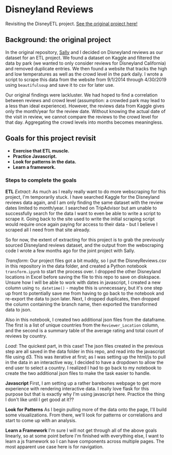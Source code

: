 # Disneyland Reviews
Revisiting the DisneyETL project. [See the original project here!](https://github.com/ennegineer/DisneyETL)

## Background: the original project
In the original repository, [Sally](https://github.com/saaallyahmed) and I decided on Disneyland reviews as our dataset for an ETL project. We found a dataset on Kaggle and filtered the data by park (we wanted to only consider reviews for Disneyland California) and removed duplicate entries. We then found a website that tracks the high and low temperatures as well as the crowd level in the park daily. I wrote a script to scrape this data from the website from 9/1/2014 through 4/30/2019 using `beautifulsoup` and save it to csv for later use.

Our original findings were lackluster. We had hoped to find a correlation between reviews and crowd level (assumption: a crowded park may lead to a less than ideal experience). However, the reviews data from Kaggle gives only the month/year for the review date. Without knowing the actual date of the visit in review, we cannot compare the reviews to the crowd level for that day. Aggregating the crowd levels into months becomes meaningless.

## Goals for this project revisit

- **Exercise that ETL muscle.**
- **Practice Javascript.** 
- **Look for patterns in the data.**
- **Learn a framework.** 

### Steps to complete the goals

**ETL**
*Extract*: As much as I really really want to do more webscraping for this project, I'm temporarily stuck. I have searched Kaggle for the Disneyland reviews data again, and I am only finding the same dataset with the review dates limited to month/year. I searched on TripAdvisor but am unable to successfully search for the data I want to even be able to write a script to scrape it. Going back to the site used to write the initial scraping script would require once again paying for access to their data - but I believe I scraped all I need from that site already.

So for now, the extent of extracting for this project is to grab the previously sourced Disneyland reviews dataset, and the output from the webscraping code I wrote a few months ago for the joint project with Sally.

*Transform*: Our project files got a bit muddy, so I put the DisneyReviews.csv in this repository in the data folder, and created a Python notebook `transform.ipynb` to start the process over. I dropped the other Disneyland locations in Excel before saving the file to this repo to save on diskspace. Unsure how I will be able to work with dates in javascript, I created a new column using `to_datetime()` - maybe this is unnecessary, but it's one step up front to potentially save me from having to go back to the notebook and re-export the data to json later. Next, I dropped duplicates, then dropped the column containing the branch name, then exported the transformed data to json.

Also in this notebook, I created two additional json files from the dataframe. The first is a list of unique countries from the `Reviewer_Location` column, and the second is a summary table of the average rating and total count of reviews by country.

*Load*: The quickest part, in this case! The json files created in the previous step are all saved in the data folder in this repo, and read into the javascript file using d3. This was iterative at first; as I was setting up the html/js to pull in the data in an interactive way, I decided to have a dropdown to allow the end user to select a country. I realized I had to go back to my notebook to create the two additional json files to make the task easier to handle.  

**Javascript**
First, I am setting up a rather barebones webpage to get more experience with rendering interactive data. I really love flask for this purpose but that is exactly why I'm using javascript here. Practice the thing I don't like until I get good at it??

**Look for Patterns**
As I begin pulling more of the data onto the page, I'll build some visualizations. From there, we'll look for patterns or correlations and start to come up with an analysis.

**Learn a Framework**
I'm sure I will not get through all of the above goals linearly, so at some point before I'm finished with everything else, I want to learn a js framework so I can have components across multiple pages. The most apparent use case here is for navigation. 


